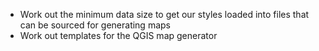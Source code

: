 * Work out the minimum data size to get our styles loaded into files that can be sourced for generating maps
* Work out templates for the QGIS map generator
